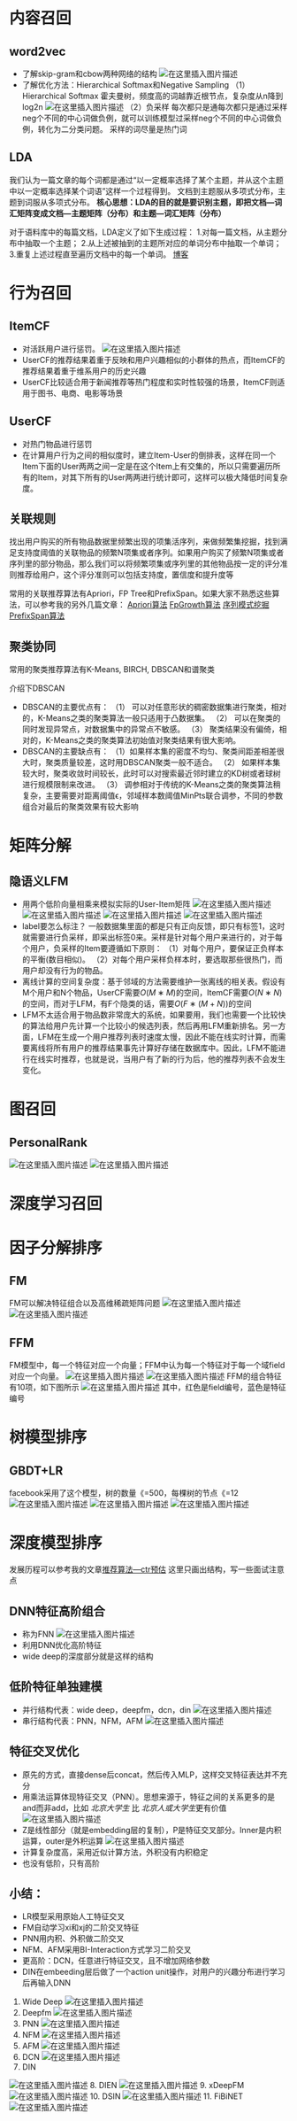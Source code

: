 # 内容召回
## word2vec
- 了解skip-gram和cbow两种网络的结构
![在这里插入图片描述](https://img-blog.csdnimg.cn/20200225161740893.png?x-oss-process=image/watermark,type_ZmFuZ3poZW5naGVpdGk,shadow_10,text_aHR0cHM6Ly9ibG9nLmNzZG4ubmV0L3FxXzM0MjE5OTU5,size_16,color_FFFFFF,t_70)
- 了解优化方法：Hierarchical Softmax和Negative Sampling
（1）Hierarchical Softmax
霍夫曼树，频度高的词越靠近根节点，复杂度从n降到log2n
![在这里插入图片描述](https://img-blog.csdnimg.cn/20200225161832322.png?x-oss-process=image/watermark,type_ZmFuZ3poZW5naGVpdGk,shadow_10,text_aHR0cHM6Ly9ibG9nLmNzZG4ubmV0L3FxXzM0MjE5OTU5,size_16,color_FFFFFF,t_70)
（2）负采样
每次都只是通每次都只是通过采样neg个不同的中心词做负例，就可以训练模型过采样neg个不同的中心词做负例，转化为二分类问题。
采样的词尽量是热门词
## LDA
我们认为一篇文章的每个词都是通过“以一定概率选择了某个主题，并从这个主题中以一定概率选择某个词语”这样一个过程得到。
文档到主题服从多项式分布，主题到词服从多项式分布。
**核心思想：LDA的目的就是要识别主题，即把文档—词汇矩阵变成文档—主题矩阵（分布）和主题—词汇矩阵（分布）**

对于语料库中的每篇文档，LDA定义了如下生成过程：
1.对每一篇文档，从主题分布中抽取一个主题；
2.从上述被抽到的主题所对应的单词分布中抽取一个单词；
3.重复上述过程直至遍历文档中的每一个单词。
[博客](https://www.jianshu.com/p/fa97454c9ffd)

# 行为召回
## ItemCF
- 对活跃用户进行惩罚。
![在这里插入图片描述](https://img-blog.csdnimg.cn/20200225130520304.png)
- UserCF的推荐结果着重于反映和用户兴趣相似的小群体的热点，而ItemCF的推荐结果着重于维系用户的历史兴趣
- UserCF比较适合用于新闻推荐等热门程度和实时性较强的场景，ItemCF则适用于图书、电商、电影等场景
## UserCF
- 对热门物品进行惩罚
- 在计算用户行为之间的相似度时，建立Item-User的倒排表，这样在同一个Item下面的User两两之间一定是在这个Item上有交集的，所以只需要遍历所有的Item，对其下所有的User两两进行统计即可，这样可以极大降低时间复杂度。
## 关联规则
找出用户购买的所有物品数据里频繁出现的项集活序列，来做频繁集挖掘，找到满足支持度阈值的关联物品的频繁N项集或者序列。如果用户购买了频繁N项集或者序列里的部分物品，那么我们可以将频繁项集或序列里的其他物品按一定的评分准则推荐给用户，这个评分准则可以包括支持度，置信度和提升度等

常用的关联推荐算法有Apriori，FP Tree和PrefixSpan。如果大家不熟悉这些算法，可以参考我的另外几篇文章：
[Apriori算法](https://blog.csdn.net/qq_34219959/article/details/102381162)
[FpGrowth算法](https://blog.csdn.net/qq_34219959/article/details/102390588)
[序列模式挖掘PrefixSpan算法](https://blog.csdn.net/qq_34219959/article/details/97015246)
## 聚类协同
常用的聚类推荐算法有K-Means, BIRCH, DBSCAN和谱聚类

介绍下DBSCAN
- DBSCAN的主要优点有：
（1） 可以对任意形状的稠密数据集进行聚类，相对的，K-Means之类的聚类算法一般只适用于凸数据集。
（2） 可以在聚类的同时发现异常点，对数据集中的异常点不敏感。
（3） 聚类结果没有偏倚，相对的，K-Means之类的聚类算法初始值对聚类结果有很大影响。
- DBSCAN的主要缺点有：
（1）如果样本集的密度不均匀、聚类间距差相差很大时，聚类质量较差，这时用DBSCAN聚类一般不适合。
（2） 如果样本集较大时，聚类收敛时间较长，此时可以对搜索最近邻时建立的KD树或者球树进行规模限制来改进。
（3） 调参相对于传统的K-Means之类的聚类算法稍复杂，主要需要对距离阈值ϵ，邻域样本数阈值MinPts联合调参，不同的参数组合对最后的聚类效果有较大影响
# 矩阵分解
## 隐语义LFM
- 用两个低阶向量相乘来模拟实际的User-Item矩阵
![在这里插入图片描述](https://img-blog.csdnimg.cn/20200225130819331.png)
![在这里插入图片描述](https://img-blog.csdnimg.cn/20200225131153230.png)
![在这里插入图片描述](https://img-blog.csdnimg.cn/20200225131412990.png)
![在这里插入图片描述](https://img-blog.csdnimg.cn/20200225131401259.png)
- label要怎么标注？
一般数据集里面的都是只有正向反馈，即只有标签1，这时就需要进行负采样，即采出标签0来。采样是针对每个用户来进行的，对于每个用户，负采样的Item要遵循如下原则：
（1）对每个用户，要保证正负样本的平衡(数目相似)。
（2）对每个用户采样负样本时，要选取那些很热门，而用户却没有行为的物品。
- 离线计算的空间复杂度：基于邻域的方法需要维护一张离线的相关表。假设有M个用户和N个物品，UserCF需要$O(M∗M)$的空间，ItemCF需要$O(N∗N)$的空间，而对于LFM，有F个隐类的话，需要$O(F∗(M+N))$的空间
- LFM不太适合用于物品数非常庞大的系统，如果要用，我们也需要一个比较快的算法给用户先计算一个比较小的候选列表，然后再用LFM重新排名。另一方面，LFM在生成一个用户推荐列表时速度太慢，因此不能在线实时计算，而需要离线将所有用户的推荐结果事先计算好存储在数据库中。因此，LFM不能进行在线实时推荐，也就是说，当用户有了新的行为后，他的推荐列表不会发生变化。
# 图召回
## PersonalRank
![在这里插入图片描述](https://img-blog.csdnimg.cn/2020022513152310.png?x-oss-process=image/watermark,type_ZmFuZ3poZW5naGVpdGk,shadow_10,text_aHR0cHM6Ly9ibG9nLmNzZG4ubmV0L3FxXzM0MjE5OTU5,size_16,color_FFFFFF,t_70)
![在这里插入图片描述](https://img-blog.csdnimg.cn/20200225131613954.png?x-oss-process=image/watermark,type_ZmFuZ3poZW5naGVpdGk,shadow_10,text_aHR0cHM6Ly9ibG9nLmNzZG4ubmV0L3FxXzM0MjE5OTU5,size_16,color_FFFFFF,t_70)
# 深度学习召回
# 因子分解排序
## FM
FM可以解决特征组合以及高维稀疏矩阵问题
![在这里插入图片描述](https://img-blog.csdnimg.cn/20200225162835212.png?x-oss-process=image/watermark,type_ZmFuZ3poZW5naGVpdGk,shadow_10,text_aHR0cHM6Ly9ibG9nLmNzZG4ubmV0L3FxXzM0MjE5OTU5,size_16,color_FFFFFF,t_70)
![在这里插入图片描述](https://img-blog.csdnimg.cn/20200225162909827.png?x-oss-process=image/watermark,type_ZmFuZ3poZW5naGVpdGk,shadow_10,text_aHR0cHM6Ly9ibG9nLmNzZG4ubmV0L3FxXzM0MjE5OTU5,size_16,color_FFFFFF,t_70)
## FFM
FM模型中，每一个特征对应一个向量；FFM中认为每一个特征对于每一个域field对应一个向量。
![在这里插入图片描述](https://img-blog.csdnimg.cn/20200225164600582.png?x-oss-process=image/watermark,type_ZmFuZ3poZW5naGVpdGk,shadow_10,text_aHR0cHM6Ly9ibG9nLmNzZG4ubmV0L3FxXzM0MjE5OTU5,size_16,color_FFFFFF,t_70)
![在这里插入图片描述](https://img-blog.csdnimg.cn/20200225164804771.png?x-oss-process=image/watermark,type_ZmFuZ3poZW5naGVpdGk,shadow_10,text_aHR0cHM6Ly9ibG9nLmNzZG4ubmV0L3FxXzM0MjE5OTU5,size_16,color_FFFFFF,t_70)
FFM的组合特征有10项，如下图所示
![在这里插入图片描述](https://img-blog.csdnimg.cn/20200225164814121.png?x-oss-process=image/watermark,type_ZmFuZ3poZW5naGVpdGk,shadow_10,text_aHR0cHM6Ly9ibG9nLmNzZG4ubmV0L3FxXzM0MjE5OTU5,size_16,color_FFFFFF,t_70)
其中，红色是field编号，蓝色是特征编号

# 树模型排序
## GBDT+LR
facebook采用了这个模型，树的数量《=500，每棵树的节点《=12
![在这里插入图片描述](https://img-blog.csdnimg.cn/20200225193516708.png?x-oss-process=image/watermark,type_ZmFuZ3poZW5naGVpdGk,shadow_10,text_aHR0cHM6Ly9ibG9nLmNzZG4ubmV0L3FxXzM0MjE5OTU5,size_16,color_FFFFFF,t_70)
![在这里插入图片描述](https://img-blog.csdnimg.cn/20200225193540660.png?x-oss-process=image/watermark,type_ZmFuZ3poZW5naGVpdGk,shadow_10,text_aHR0cHM6Ly9ibG9nLmNzZG4ubmV0L3FxXzM0MjE5OTU5,size_16,color_FFFFFF,t_70)
![在这里插入图片描述](https://img-blog.csdnimg.cn/20200225193555470.png?x-oss-process=image/watermark,type_ZmFuZ3poZW5naGVpdGk,shadow_10,text_aHR0cHM6Ly9ibG9nLmNzZG4ubmV0L3FxXzM0MjE5OTU5,size_16,color_FFFFFF,t_70)

# 深度模型排序
发展历程可以参考我的文章[推荐算法—ctr预估](https://blog.csdn.net/qq_34219959/article/details/103822973)
这里只画出结构，写一些面试注意点
## DNN特征高阶组合
- 称为FNN
![在这里插入图片描述](https://img-blog.csdnimg.cn/20200225194754116.png?x-oss-process=image/watermark,type_ZmFuZ3poZW5naGVpdGk,shadow_10,text_aHR0cHM6Ly9ibG9nLmNzZG4ubmV0L3FxXzM0MjE5OTU5,size_16,color_FFFFFF,t_70)
- 利用DNN优化高阶特征
- wide deep的深度部分就是这样的结构
## 低阶特征单独建模
- 并行结构代表：wide deep，deepfm，dcn，din
![在这里插入图片描述](https://img-blog.csdnimg.cn/2020022519534436.png?x-oss-process=image/watermark,type_ZmFuZ3poZW5naGVpdGk,shadow_10,text_aHR0cHM6Ly9ibG9nLmNzZG4ubmV0L3FxXzM0MjE5OTU5,size_16,color_FFFFFF,t_70)
- 串行结构代表：PNN，NFM，AFM
![在这里插入图片描述](https://img-blog.csdnimg.cn/20200225195735237.png?x-oss-process=image/watermark,type_ZmFuZ3poZW5naGVpdGk,shadow_10,text_aHR0cHM6Ly9ibG9nLmNzZG4ubmV0L3FxXzM0MjE5OTU5,size_16,color_FFFFFF,t_70)
## 特征交叉优化
- 原先的方式，直接dense后concat，然后传入MLP，这样交叉特征表达并不充分
- 用乘法运算体现特征交叉（PNN）。思想来源于，特征之间的关系更多的是and而非add，比如 *北京大学生* 比 *北京人或大学生*更有价值
![在这里插入图片描述](https://img-blog.csdnimg.cn/20200225200442529.png?x-oss-process=image/watermark,type_ZmFuZ3poZW5naGVpdGk,shadow_10,text_aHR0cHM6Ly9ibG9nLmNzZG4ubmV0L3FxXzM0MjE5OTU5,size_16,color_FFFFFF,t_70)
- Z是线性部分（就是embedding层的复制），P是特征交叉部分。Inner是内积运算，outer是外积运算
![在这里插入图片描述](https://img-blog.csdnimg.cn/20200225200459423.png?x-oss-process=image/watermark,type_ZmFuZ3poZW5naGVpdGk,shadow_10,text_aHR0cHM6Ly9ibG9nLmNzZG4ubmV0L3FxXzM0MjE5OTU5,size_16,color_FFFFFF,t_70)
- 计算复杂度高，采用近似计算方法，外积没有内积稳定
- 也没有低阶，只有高阶
## 小结：
- LR模型采用原始人工特征交叉
- FM自动学习xi和xj的二阶交叉特征
- PNN用内积、外积做二阶交叉
- NFM、AFM采用BI-Interaction方式学习二阶交叉
- 更高阶：DCN，任意进行特征交叉，且不增加网络参数
- DIN在embeeding层后做了一个action unit操作，对用户的兴趣分布进行学习后再输入DNN

1. Wide Deep
![在这里插入图片描述](https://img-blog.csdnimg.cn/20200225222559707.png?x-oss-process=image/watermark,type_ZmFuZ3poZW5naGVpdGk,shadow_10,text_aHR0cHM6Ly9ibG9nLmNzZG4ubmV0L3FxXzM0MjE5OTU5,size_16,color_FFFFFF,t_70)
2. Deepfm
![在这里插入图片描述](https://img-blog.csdnimg.cn/20200225222644220.png?x-oss-process=image/watermark,type_ZmFuZ3poZW5naGVpdGk,shadow_10,text_aHR0cHM6Ly9ibG9nLmNzZG4ubmV0L3FxXzM0MjE5OTU5,size_16,color_FFFFFF,t_70)
3. PNN
![在这里插入图片描述](https://img-blog.csdnimg.cn/2020022522430542.png?x-oss-process=image/watermark,type_ZmFuZ3poZW5naGVpdGk,shadow_10,text_aHR0cHM6Ly9ibG9nLmNzZG4ubmV0L3FxXzM0MjE5OTU5,size_16,color_FFFFFF,t_70)
4. NFM
![在这里插入图片描述](https://img-blog.csdnimg.cn/2020022522462527.png?x-oss-process=image/watermark,type_ZmFuZ3poZW5naGVpdGk,shadow_10,text_aHR0cHM6Ly9ibG9nLmNzZG4ubmV0L3FxXzM0MjE5OTU5,size_16,color_FFFFFF,t_70)
5. AFM
![在这里插入图片描述](https://img-blog.csdnimg.cn/20200225224657238.png?x-oss-process=image/watermark,type_ZmFuZ3poZW5naGVpdGk,shadow_10,text_aHR0cHM6Ly9ibG9nLmNzZG4ubmV0L3FxXzM0MjE5OTU5,size_16,color_FFFFFF,t_70)
6. DCN
![在这里插入图片描述](https://img-blog.csdnimg.cn/20200225224718538.png?x-oss-process=image/watermark,type_ZmFuZ3poZW5naGVpdGk,shadow_10,text_aHR0cHM6Ly9ibG9nLmNzZG4ubmV0L3FxXzM0MjE5OTU5,size_16,color_FFFFFF,t_70)
7. DIN

![在这里插入图片描述](https://img-blog.csdnimg.cn/20200225224752423.png?x-oss-process=image/watermark,type_ZmFuZ3poZW5naGVpdGk,shadow_10,text_aHR0cHM6Ly9ibG9nLmNzZG4ubmV0L3FxXzM0MjE5OTU5,size_16,color_FFFFFF,t_70)
8. DIEN
![在这里插入图片描述](https://img-blog.csdnimg.cn/20200225224827644.png?x-oss-process=image/watermark,type_ZmFuZ3poZW5naGVpdGk,shadow_10,text_aHR0cHM6Ly9ibG9nLmNzZG4ubmV0L3FxXzM0MjE5OTU5,size_16,color_FFFFFF,t_70)
9. xDeepFM
![在这里插入图片描述](https://img-blog.csdnimg.cn/20200225224907518.png?x-oss-process=image/watermark,type_ZmFuZ3poZW5naGVpdGk,shadow_10,text_aHR0cHM6Ly9ibG9nLmNzZG4ubmV0L3FxXzM0MjE5OTU5,size_16,color_FFFFFF,t_70)
10. DSIN
![在这里插入图片描述](https://img-blog.csdnimg.cn/20200225224933683.png?x-oss-process=image/watermark,type_ZmFuZ3poZW5naGVpdGk,shadow_10,text_aHR0cHM6Ly9ibG9nLmNzZG4ubmV0L3FxXzM0MjE5OTU5,size_16,color_FFFFFF,t_70)
11. FiBiNET 
![在这里插入图片描述](https://img-blog.csdnimg.cn/20200225225006424.png?x-oss-process=image/watermark,type_ZmFuZ3poZW5naGVpdGk,shadow_10,text_aHR0cHM6Ly9ibG9nLmNzZG4ubmV0L3FxXzM0MjE5OTU5,size_16,color_FFFFFF,t_70)



